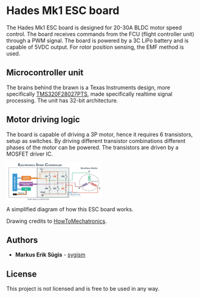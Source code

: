 # Hades Mk1 ESC board

The Hades Mk1 ESC board is designed for 20-30A BLDC motor speed control. The board receives commands from the FCU (flight controller unit) through a PWM signal.
The board is powered by a 3C LiPo battery and is capable of 5VDC output. For rotor position sensing, the EMF method is used.

## Microcontroller unit

The brains behind the brawn is a Texas Instruments design, more specifically [TMS320F28027PTS](https://www.ti.com/product/TMS320F28027/part-details/TMS320F28027PTS), made specifically realtime signal processing.
The unit has 32-bit architecture.

## Motor driving logic

The board is capable of driving a 3P motor, hence it requires 6 transistors, setup as switches. By driving different transistor combinations
different phases of the motor can be powered. The transistors are driven by a MOSFET driver IC.

<img src="simplified_diagram.png" width="250" height="100" align="center"/>

A simplified diagram of how this ESC board works.

Drawing credits to [HowToMechatronics](https://howtomechatronics.com/wp-content/uploads/2019/02/How-does-an-ESC-Work-Electronic-Speed-Controller.png).

## Authors

  - **Markus Erik Sügis** - 
    [sygism](https://github.com/sygism)

## License

This project is not licensed and is free to be used in any way.
